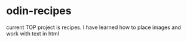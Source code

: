 # odin-recipes
current TOP project is recipes. I have learned how to place images and work with text in html